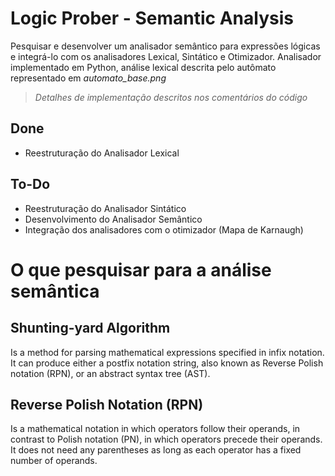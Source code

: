 # Logic Prober - Semantic Analysis
Pesquisar e desenvolver um analisador semântico para expressões lógicas e integrá-lo com os analisadores Lexical, Sintático e Otimizador.
Analisador implementado em Python, análise lexical descrita pelo autômato representado em *automato_base.png*

> *Detalhes de implementação descritos nos comentários do código*

## Done
- Reestruturação do Analisador Lexical

## To-Do
- Reestruturação do Analisador Sintático
- Desenvolvimento do Analisador Semântico
- Integração dos analisadores com o otimizador (Mapa de Karnaugh)

# O que pesquisar para a análise semântica
## Shunting-yard Algorithm
Is a method for parsing mathematical expressions specified in infix notation. It can produce either a postfix notation string, also known as Reverse Polish notation (RPN), or an abstract syntax tree (AST).

## Reverse Polish Notation (RPN)
Is a mathematical notation in which operators follow their operands, in contrast to Polish notation (PN), in which operators precede their operands. It does not need any parentheses as long as each operator has a fixed number of operands.
